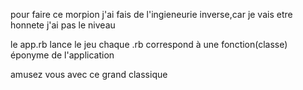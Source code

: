 pour faire ce morpion j'ai fais de l'ingieneurie inverse,car je vais etre honnete j'ai pas le niveau

le app.rb lance le jeu 
chaque .rb correspond à une fonction(classe) éponyme  de l'application

amusez vous avec ce grand classique

